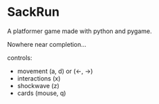 # SackRun

A platformer game made with python and pygame.

Nowhere near completion...

controls:
 - movement (a, d) or (<-, ->)
 - interactions (x)
 - shockwave (z)
 - cards (mouse, q)
